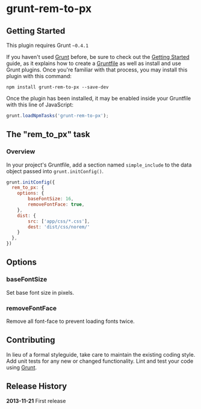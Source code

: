# grunt-rem-to-px



## Getting Started
This plugin requires Grunt `~0.4.1`

If you haven't used [Grunt](http://gruntjs.com/) before, be sure to check out the [Getting Started](http://gruntjs.com/getting-started) guide, as it explains how to create a [Gruntfile](http://gruntjs.com/sample-gruntfile) as well as install and use Grunt plugins. Once you're familiar with that process, you may install this plugin with this command:

```shell
npm install grunt-rem-to-px --save-dev
```

Once the plugin has been installed, it may be enabled inside your Gruntfile with this line of JavaScript:

```js
grunt.loadNpmTasks('grunt-rem-to-px');
```


## The "rem_to_px" task

### Overview
In your project's Gruntfile, add a section named `simple_include` to the data object passed into `grunt.initConfig()`.

```js
grunt.initConfig({
  rem_to_px: {
    options: {
        baseFontSize: 16,
        removeFontFace: true,
    },
    dist: {
        src: ['app/css/*.css'],
        dest: 'dist/css/norem/'
    }
  },
})
```

## Options

### baseFontSize

Set base font size in pixels.

### removeFontFace

Remove all font-face to prevent loading fonts twice.

## Contributing
In lieu of a formal styleguide, take care to maintain the existing coding style. Add unit tests for any new or changed functionality. Lint and test your code using [Grunt](http://gruntjs.com/).

## Release History
**2013-11-21** First release
